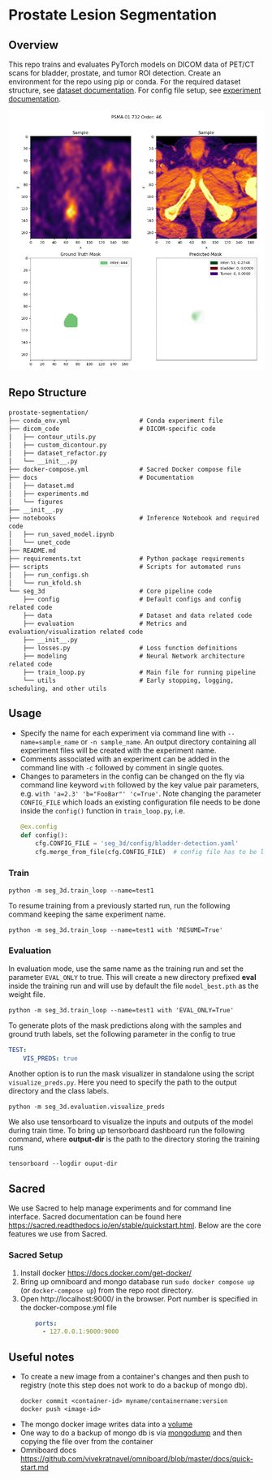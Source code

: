 # Prostate Lesion Segmentation

## Overview
This repo trains and evaluates PyTorch models on DICOM data of PET/CT scans for bladder, prostate, and tumor ROI 
detection. Create an environment for the repo using pip or conda. For the required dataset structure, 
see [dataset documentation](docs/dataset.md). For config file setup, see [experiment documentation](docs/experiments.md).
<p align="center">
<img width="512" height="512" src=docs/figures/pred_mask1.gif alt="Sample Results"/>
</p>

## Repo Structure
```
prostate-segmentation/
├── conda_env.yml                   # Conda experiment file
├── dicom_code                      # DICOM-specific code
│   ├── contour_utils.py
│   ├── custom_dicontour.py
│   ├── dataset_refactor.py
│   └── __init__.py
├── docker-compose.yml              # Sacred Docker compose file
├── docs                            # Documentation
│   ├── dataset.md
│   ├── experiments.md
│   └── figures
├── __init__.py
├── notebooks                       # Inference Notebook and required code
│   ├── run_saved_model.ipynb
│   └── unet_code
├── README.md
├── requirements.txt                # Python package requirements
├── scripts                         # Scripts for automated runs
│   ├── run_configs.sh
│   └── run_kfold.sh
└── seg_3d                          # Core pipeline code
    ├── config                      # Default configs and config related code
    ├── data                        # Dataset and data related code
    ├── evaluation                  # Metrics and evaluation/visualization related code
    ├── __init__.py
    ├── losses.py                   # Loss function definitions
    ├── modeling                    # Neural Network architecture related code
    ├── train_loop.py               # Main file for running pipeline
    └── utils                       # Early stopping, logging, scheduling, and other utils
```

## Usage
- Specify the name for each experiment via command line with `--name=sample_name` or `-n sample_name`.
An output directory containing all experiment files will be created with the experiment name.
- Comments associated with an experiment can be added in the command line with `-c` followed by
comment in single quotes.
- Changes to parameters in the config can be changed on the fly via command line keyword `with` followed
by the key value pair parameters, e.g. `with 'a=2.3' 'b="FooBar"' 'c=True'`. Note changing the parameter `CONFIG_FILE`
which loads an existing configuration file needs to be done inside the `config()` function in `train_loop.py`, i.e.
    ```python
    @ex.config
    def config():
        cfg.CONFIG_FILE = 'seg_3d/config/bladder-detection.yaml'
        cfg.merge_from_file(cfg.CONFIG_FILE)  # config file has to be loaded here!
    ```

### Train
```shell
python -m seg_3d.train_loop --name=test1
```

To resume training from a previously started run, run the following command keeping the same experiment name.
```shell
python -m seg_3d.train_loop --name=test1 with 'RESUME=True'
```

### Evaluation
In evaluation mode, use the same name as the training run and set the parameter `EVAL_ONLY` to true.
This will create a new directory prefixed **eval** inside the training run and will use by default
the file `model_best.pth` as the weight file.
```shell
python -m seg_3d.train_loop --name=test1 with 'EVAL_ONLY=True'
```

To generate plots of the mask predictions along with the samples and ground truth labels, set the following
parameter in the config to true
```yaml
TEST:
    VIS_PREDS: true
```
Another option is to run the mask visualizer in standalone using the script `visualize_preds.py`.
Here you need to specify the path to the output directory and the class labels.
```shell
python -m seg_3d.evaluation.visualize_preds
```

We also use tensorboard to visualize the inputs and outputs of the model during train time. To bring up tensorboard
dashboard run the following command, where **output-dir** is the path to the directory storing the training runs
```shell
tensorboard --logdir ouput-dir
```

## Sacred
We use Sacred to help manage experiments and for command line interface. Sacred documentation can be found
here https://sacred.readthedocs.io/en/stable/quickstart.html. Below are the core features we use from Sacred.

### Sacred Setup
1. Install docker https://docs.docker.com/get-docker/
2. Bring up omniboard and mongo database run `sudo docker compose up` (or `docker-compose up`) from the repo root directory.
3. Open http://localhost:9000/ in the browser. Port number is specified in the docker-compose.yml file
    ```yaml
        ports:
          - 127.0.0.1:9000:9000
    ```

## Useful notes
- To create a new image from a container's changes and then push to registry (note this step does not work
to do a backup of mongo db).
    ```shell
    docker commit <container-id> myname/containername:version
    docker push <image-id>
    ```
- The mongo docker image writes data into a [volume](https://docs.docker.com/storage/volumes/)
- One way to do a backup of mongo db is via [mongodump](https://www.mongodb.com/docs/database-tools/mongodump/)
and then copying the file over from the container
- Omniboard docs https://github.com/vivekratnavel/omniboard/blob/master/docs/quick-start.md 